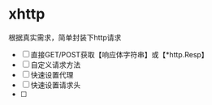 # xhttp
根据真实需求，简单封装下http请求

- [ ] 直接GET/POST获取【响应体字符串】或【*http.Resp】
- [ ] 自定义请求方法
- [ ] 快速设置代理
- [ ] 快速设置请求头
- [ ] 
